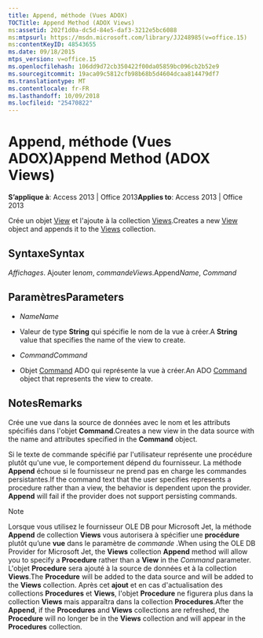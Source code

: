 ```yaml
---
title: Append, méthode (Vues ADOX)
TOCTitle: Append Method (ADOX Views)
ms:assetid: 202f1d0a-dc5d-84e5-daf3-3212e5bc6088
ms:mtpsurl: https://msdn.microsoft.com/library/JJ248985(v=office.15)
ms:contentKeyID: 48543655
ms.date: 09/18/2015
mtps_version: v=office.15
ms.openlocfilehash: 106dd9d72cb350422f00da05859bc096cb2b52e9
ms.sourcegitcommit: 19aca09c5812cfb98b68b5d4604dcaa814479df7
ms.translationtype: MT
ms.contentlocale: fr-FR
ms.lasthandoff: 10/09/2018
ms.locfileid: "25470822"
---
```

# <a name="append-method-adox-views"></a><span data-ttu-id="fe494-102">Append, méthode (Vues ADOX)</span><span class="sxs-lookup"><span data-stu-id="fe494-102">Append Method (ADOX Views)</span></span>


<span data-ttu-id="fe494-103">**S’applique à**: Access 2013 | Office 2013</span><span class="sxs-lookup"><span data-stu-id="fe494-103">**Applies to**: Access 2013 | Office 2013</span></span>


<span data-ttu-id="fe494-104">Crée un objet [View](view-object-adox.md) et l'ajoute à la collection [Views](views-collection-adox.md).</span><span class="sxs-lookup"><span data-stu-id="fe494-104">Creates a new [View](view-object-adox.md) object and appends it to the [Views](views-collection-adox.md) collection.</span></span>

## <a name="syntax"></a><span data-ttu-id="fe494-105">Syntaxe</span><span class="sxs-lookup"><span data-stu-id="fe494-105">Syntax</span></span>

<span data-ttu-id="fe494-106">*Affichages*. Ajouter le*nom*, *commande*</span><span class="sxs-lookup"><span data-stu-id="fe494-106">*Views*.Append*Name*, *Command*</span></span>

## <a name="parameters"></a><span data-ttu-id="fe494-107">Paramètres</span><span class="sxs-lookup"><span data-stu-id="fe494-107">Parameters</span></span>

  - <span data-ttu-id="fe494-108">*Name*</span><span class="sxs-lookup"><span data-stu-id="fe494-108">*Name*</span></span>

  - <span data-ttu-id="fe494-109">Valeur de type **String** qui spécifie le nom de la vue à créer.</span><span class="sxs-lookup"><span data-stu-id="fe494-109">A **String** value that specifies the name of the view to create.</span></span>

  - <span data-ttu-id="fe494-110">*Command*</span><span class="sxs-lookup"><span data-stu-id="fe494-110">*Command*</span></span>

  - <span data-ttu-id="fe494-111">Objet [Command](command-object-ado.md) ADO qui représente la vue à créer.</span><span class="sxs-lookup"><span data-stu-id="fe494-111">An ADO [Command](command-object-ado.md) object that represents the view to create.</span></span>

## <a name="remarks"></a><span data-ttu-id="fe494-112">Notes</span><span class="sxs-lookup"><span data-stu-id="fe494-112">Remarks</span></span>

<span data-ttu-id="fe494-113">Crée une vue dans la source de données avec le nom et les attributs spécifiés dans l'objet **Command**.</span><span class="sxs-lookup"><span data-stu-id="fe494-113">Creates a new view in the data source with the name and attributes specified in the **Command** object.</span></span>

<span data-ttu-id="fe494-p101">Si le texte de commande spécifié par l'utilisateur représente une procédure plutôt qu'une vue, le comportement dépend du fournisseur. La méthode **Append** échoue si le fournisseur ne prend pas en charge les commandes persistantes.</span><span class="sxs-lookup"><span data-stu-id="fe494-p101">If the command text that the user specifies represents a procedure rather than a view, the behavior is dependent upon the provider. **Append** will fail if the provider does not support persisting commands.</span></span>


> [!NOTE]
> <P><span data-ttu-id="fe494-116">Lorsque vous utilisez le fournisseur OLE DB pour Microsoft Jet, la méthode <STRONG>Append</STRONG> de collection <STRONG>Views</STRONG> vous autorisera à spécifier une <STRONG>procédure</STRONG> plutôt qu’une <STRONG>vue</STRONG> dans le paramètre de <EM>commande</EM> .</span><span class="sxs-lookup"><span data-stu-id="fe494-116">When using the OLE DB Provider for Microsoft Jet, the <STRONG>Views</STRONG> collection <STRONG>Append</STRONG> method will allow you to specify a <STRONG>Procedure</STRONG> rather than a <STRONG>View</STRONG> in the <EM>Command</EM> parameter.</span></span> <span data-ttu-id="fe494-117">L'objet <STRONG>Procedure</STRONG> sera ajouté à la source de données et à la collection <STRONG>Views</STRONG>.</span><span class="sxs-lookup"><span data-stu-id="fe494-117">The <STRONG>Procedure</STRONG> will be added to the data source and will be added to the <STRONG>Views</STRONG> collection.</span></span> <span data-ttu-id="fe494-118">Après cet <STRONG>ajout</STRONG> et en cas d'actualisation des collections <STRONG>Procedures</STRONG> et <STRONG>Views</STRONG>, l'objet <STRONG>Procedure</STRONG> ne figurera plus dans la collection <STRONG>Views</STRONG> mais apparaîtra dans la collection <STRONG>Procedures</STRONG>.</span><span class="sxs-lookup"><span data-stu-id="fe494-118">After the <STRONG>Append</STRONG>, if the <STRONG>Procedures</STRONG> and <STRONG>Views</STRONG> collections are refreshed, the <STRONG>Procedure</STRONG> will no longer be in the <STRONG>Views</STRONG> collection and will appear in the <STRONG>Procedures</STRONG> collection.</span></span></P>


